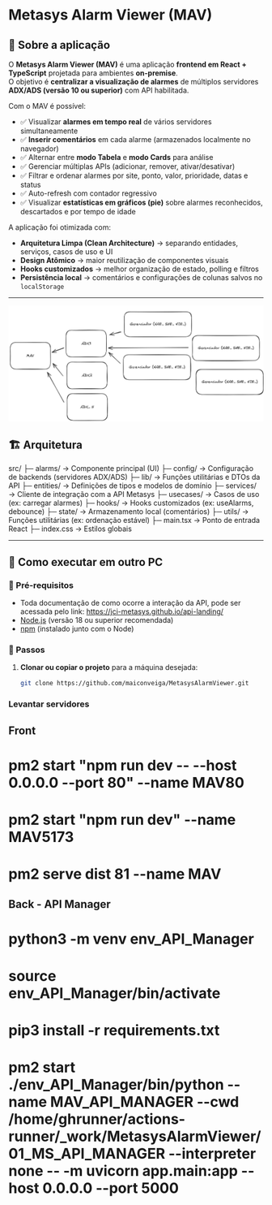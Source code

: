 # Metasys Alarm Viewer (MAV)

## 📌 Sobre a aplicação
O **Metasys Alarm Viewer (MAV)** é uma aplicação **frontend em React + TypeScript** projetada para ambientes **on-premise**.  
O objetivo é **centralizar a visualização de alarmes** de múltiplos servidores **ADX/ADS (versão 10 ou superior)** com API habilitada.

Com o MAV é possível:
- ✅ Visualizar **alarmes em tempo real** de vários servidores simultaneamente  
- ✅ **Inserir comentários** em cada alarme (armazenados localmente no navegador)  
- ✅ Alternar entre **modo Tabela** e **modo Cards** para análise  
- ✅ Gerenciar múltiplas APIs (adicionar, remover, ativar/desativar)  
- ✅ Filtrar e ordenar alarmes por site, ponto, valor, prioridade, datas e status  
- ✅ Auto-refresh com contador regressivo  
- ✅ Visualizar **estatísticas em gráficos (pie)** sobre alarmes reconhecidos, descartados e por tempo de idade  

A aplicação foi otimizada com:
- **Arquitetura Limpa (Clean Architecture)** → separando entidades, serviços, casos de uso e UI  
- **Design Atômico** → maior reutilização de componentes visuais  
- **Hooks customizados** → melhor organização de estado, polling e filtros  
- **Persistência local** → comentários e configurações de colunas salvos no `localStorage`  

---
![alt text](image.png)
## 🏗️ Arquitetura
src/
├─ alarms/ → Componente principal (UI)
├─ config/ → Configuração de backends (servidores ADX/ADS)
├─ lib/ → Funções utilitárias e DTOs da API
├─ entities/ → Definições de tipos e modelos de domínio
├─ services/ → Cliente de integração com a API Metasys
├─ usecases/ → Casos de uso (ex: carregar alarmes)
├─ hooks/ → Hooks customizados (ex: useAlarms, debounce)
├─ state/ → Armazenamento local (comentários)
├─ utils/ → Funções utilitárias (ex: ordenação estável)
├─ main.tsx → Ponto de entrada React
├─ index.css → Estilos globais

---

## 🚀 Como executar em outro PC

### 🔹 Pré-requisitos

- Toda documentação de como ocorre a interação da API, pode ser acessada pelo link: https://jci-metasys.github.io/api-landing/
- [Node.js](https://nodejs.org/) (versão 18 ou superior recomendada)  
- [npm](https://www.npmjs.com/) (instalado junto com o Node)

### 🔹 Passos
1. **Clonar ou copiar o projeto** para a máquina desejada:
   ```bash
   git clone https://github.com/maiconveiga/MetasysAlarmViewer.git

### Levantar servidores
## Front
# pm2 start "npm run dev -- --host 0.0.0.0 --port 80" --name MAV80
# pm2 start "npm run dev" --name MAV5173
# pm2 serve dist 81 --name MAV

## Back - API Manager
# python3 -m venv env_API_Manager
# source env_API_Manager/bin/activate
# pip3 install -r requirements.txt
# pm2 start ./env_API_Manager/bin/python --name MAV_API_MANAGER --cwd /home/ghrunner/actions-runner/_work/MetasysAlarmViewer/01_MS_API_MANAGER --interpreter none --  -m uvicorn app.main:app --host 0.0.0.0 --port 5000 